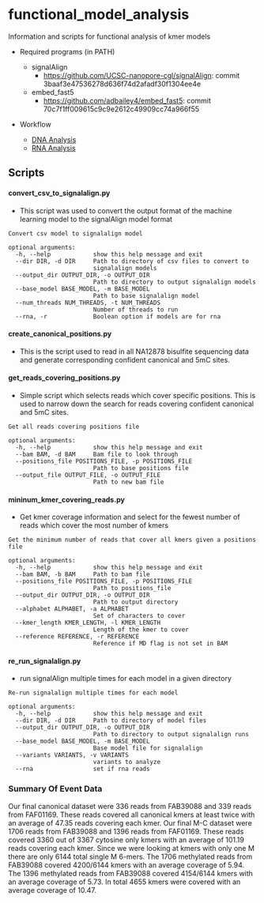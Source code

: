 # functional_model_analysis
Information and scripts for functional analysis of kmer models

*  Required programs (in PATH)
    * signalAlign 
        * https://github.com/UCSC-nanopore-cgl/signalAlign: commit 3baaf3e47536278d636f74d2afadf30f1304ee4e
    * embed_fast5 
        * https://github.com/adbailey4/embed_fast5: commit 70c7f1ff009615c9c9e2612c49909cc74a966f55

* Workflow
    * [DNA Analysis](DNA.md)
    * [RNA Analysis](RNA.md)


## Scripts
#### convert_csv_to_signalalign.py
* This script was used to convert the output format of the machine learning model to the signalAlign model format

```text
Convert csv model to signalalign model

optional arguments:
  -h, --help            show this help message and exit
  --dir DIR, -d DIR     Path to directory of csv files to convert to
                        signalalign models
  --output_dir OUTPUT_DIR, -o OUTPUT_DIR
                        Path to directory to output signalalign models
  --base_model BASE_MODEL, -m BASE_MODEL
                        Path to base signalalign model
  --num_threads NUM_THREADS, -t NUM_THREADS
                        Number of threads to run
  --rna, -r             Boolean option if models are for rna
```

#### create_canonical_positions.py
* This is the script used to read in all NA12878 bisulfite sequencing data and generate corresponding confident canonical and 5mC sites.  
#### get_reads_covering_positions.py
* Simple script which selects reads which cover specific positions. This is used to narrow down the search for reads covering confident canonical and 5mC sites.

```text
Get all reads covering positions file

optional arguments:
  -h, --help            show this help message and exit
  --bam BAM, -d BAM     Bam file to look through
  --positions_file POSITIONS_FILE, -p POSITIONS_FILE
                        Path to base positions file
  --output_file OUTPUT_FILE, -o OUTPUT_FILE
                        Path to new bam file

```

#### mininum_kmer_covering_reads.py

* Get kmer coverage information and select for the fewest number of reads which cover the most number of kmers

```text
Get the minimum number of reads that cover all kmers given a positions file

optional arguments:
  -h, --help            show this help message and exit
  --bam BAM, -b BAM     Path to bam file
  --positions_file POSITIONS_FILE, -p POSITIONS_FILE
                        Path to positions_file
  --output_dir OUTPUT_DIR, -o OUTPUT_DIR
                        Path to output directory
  --alphabet ALPHABET, -a ALPHABET
                        Set of characters to cover
  --kmer_length KMER_LENGTH, -l KMER_LENGTH
                        Length of the kmer to cover
  --reference REFERENCE, -r REFERENCE
                        Reference if MD flag is not set in BAM

```

#### re_run_signalalign.py

* run signalAlign multiple times for each model in a given directory

```text
Re-run signalalign multiple times for each model

optional arguments:
  -h, --help            show this help message and exit
  --dir DIR, -d DIR     Path to directory of model files
  --output_dir OUTPUT_DIR, -o OUTPUT_DIR
                        Path to directory to output signalalign runs
  --base_model BASE_MODEL, -m BASE_MODEL
                        Base model file for signalalign
  --variants VARIANTS, -v VARIANTS
                        variants to analyze
  --rna                 set if rna reads

```


### Summary Of Event Data

Our final canonical dataset were 336 reads from FAB39088 and 339 reads from FAF01169. These reads covered all canonical kmers at least twice with an average of 47.35 reads covering each kmer. Our final M-C dataset were 1706 reads from FAB39088 and 1396 reads from FAF01169. These reads covered 3360 out of 3367 cytosine only kmers with an average of 101.19 reads covering each kmer. Since we were looking at kmers with only one M there are only 6144 total single M 6-mers. The 1706 methylated reads from FAB39088 covered 4200/6144 kmers with an average coverage of 5.94. The 1396 methylated reads from FAB39088 covered 4154/6144 kmers with an average coverage of 5.73. In total 4655 kmers were covered with an average coverage of 10.47.

